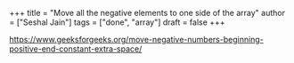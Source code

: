 +++
title = "Move all the negative elements to one side of the array"
author = ["Seshal Jain"]
tags = ["done", "array"]
draft = false
+++

<https://www.geeksforgeeks.org/move-negative-numbers-beginning-positive-end-constant-extra-space/>
